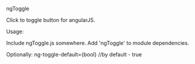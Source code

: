 ngToggle

Click to toggle button for angularJS.

Usage: 

Include ngToggle.js somewhere.
Add 'ngToggle' to module dependencies.

<ANY ng-toggle="varName">
Optionally: ng-toggle-default={bool} //by default - true
